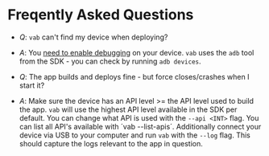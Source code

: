 # Freqently Asked Questions

* *Q*: `vab` can't find my device when deploying?
* *A*: You [need to enable debugging](https://developer.android.com/studio/command-line/adb#Enabling) on your device.
  `vab` uses the `adb` tool from the SDK - you can check by running `adb devices`.

* *Q*: The app builds and deploys fine - but force closes/crashes when I start it?
* *A*: Make sure the device has an API level >= the API level used to build the app.
  `vab` will use the highest API level available in the SDK per default. You can change
  what API is used with the `--api <INT>` flag. You can list all API's available with ´vab --list-apis´.
  Additionally connect your device via USB to your computer and run `vab` with the `--log` flag.
  This should capture the logs relevant to the app in question.
